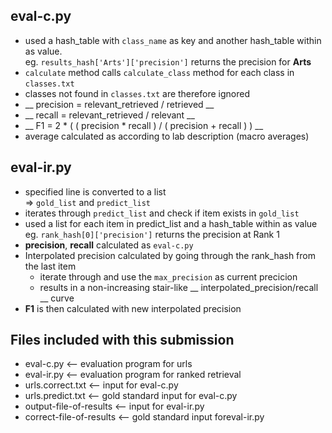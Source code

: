 eval-c.py
---
- used a hash_table with `class_name` as key and another hash_table within as value.  
  eg. `results_hash['Arts']['precision']` returns the precision for __Arts__
- `calculate` method calls `calculate_class` method for each class in `classes.txt`
- classes not found in `classes.txt` are therefore ignored
- __ precision =  relevant_retrieved / retrieved __
- __ recall = relevant_retrieved / relevant __
- __ F1 = 2 * ( ( precision * recall ) / ( precision + recall ) ) __
- average calculated as according to lab description (macro averages)


eval-ir.py
---
- specified line is converted to a list  
  => `gold_list` and `predict_list`
- iterates through `predict_list` and check if item exists in `gold_list`
- used a list for each item in predict_list and a hash_table within as value  
  eg. `rank_hash[0]['precision']` returns the precision at Rank 1
- __precision__, __recall__ calculated as `eval-c.py`
- Interpolated precision calculated by going through the rank_hash from the last item  
	- iterate through and use the `max_precision` as current precicion
	- results in a non-increasing stair-like __ interpolated_precision/recall __ curve
 - __F1__ is then calculated with new interpolated precision


Files included with this submission
---
- eval-c.py <-- evaluation program for urls
- eval-ir.py <-- evaluation program for ranked retrieval
- urls.correct.txt <-- input for eval-c.py
- urls.predict.txt <-- gold standard input for eval-c.py
- output-file-of-results <-- input for eval-ir.py
- correct-file-of-results <-- gold standard input foreval-ir.py

